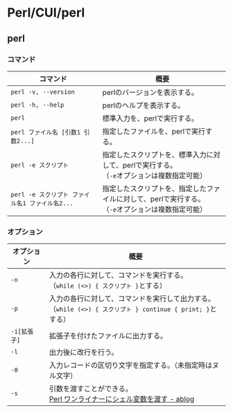 # Perl/CUI/perl

## perl

### コマンド

| コマンド                                        | 概要                                                         |
| ----------------------------------------------- | ------------------------------------------------------------ |
| `perl -v, --version`                            | perlのバージョンを表示する。                                 |
| `perl -h, --help`                               | perlのヘルプを表示する。                                     |
| `perl`                                          | 標準入力を、perlで実行する。                                 |
| `perl ファイル名 [引数1 引数2...]`              | 指定したファイルを、perlで実行する。                         |
| `perl -e スクリプト`                            | 指定したスクリプトを、標準入力に対して、perlで実行する。<br />（`-e`オプションは複数指定可能） |
| `perl -e スクリプト ファイル名1 ファイル名2...` | 指定したスクリプトを、指定したファイルに対して、perlで実行する。<br />（`-e`オプションは複数指定可能） |

### オプション

| オプション   | 概要                                                         |
| ------------ | ------------------------------------------------------------ |
| `-n`         | 入力の各行に対して、コマンドを実行する。<br />（`while (<>) { スクリプト }`とする） |
| `-p`         | 入力の各行に対して、コマンドを実行して出力する。<br/>（`while (<>) { スクリプト } continue { print; }`とする） |
| `-i[拡張子]` | 拡張子を付けたファイルに出力する。                           |
| `-l`         | 出力後に改行を行う。                                         |
| `-0`         | 入力レコードの区切り文字を指定する。（未指定時はヌル文字）   |
| `-s`         | 引数を渡すことができる。<br />[Perl ワンライナーにシェル変数を渡す - ablog](https://yohei-a.hatenablog.jp/entry/20161025/1477364246) |
